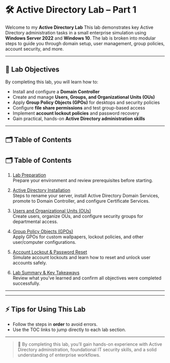 # 🛠️ Active Directory Lab – Part 1

Welcome to my **Active Directory Lab**  This lab demonstrates key Active Directory administration tasks in a small enterprise simulation using **Windows Server 2022** and **Windows 10**. The lab is broken into modular steps to guide you through domain setup, user management, group policies, account security, and more.

---

## 🎯 Lab Objectives

By completing this lab, you will learn how to:

- Install and configure a **Domain Controller**
- Create and manage **Users, Groups, and Organizational Units (OUs)**
- Apply **Group Policy Objects (GPOs)** for desktops and security policies
- Configure **file share permissions** and test group-based access
- Implement **account lockout policies** and password recovery
- Gain practical, hands-on **Active Directory administration skills**

---

## 🗂️ Table of Contents

## 🗂️ Table of Contents

1. [Lab Preparation](Labprep.md)  
   Prepare your environment and review prerequisites before starting.

2. [Active Directory Installation](01_AD_Install.md)  
   Steps to rename your server, install Active Directory Domain Services, promote to Domain Controller, and configure Certificate Services.

3. [Users and Organizational Units (OUs)](03_UsersAndOUs.md)  
   Create users, organize OUs, and configure security groups for departmental access.

4. [Group Policy Objects (GPOs)](04_GPOs.md)  
   Apply GPOs for custom wallpapers, lockout policies, and other user/computer configurations.

5. [Account Lockout & Password Reset](05_AccountLockout.md)  
   Simulate account lockouts and learn how to reset and unlock user accounts safely.

6. [Lab Summary & Key Takeaways](06_LabSummary.md)  
   Review what you’ve learned and confirm all objectives were completed successfully.


---


---

## ⚡ Tips for Using This Lab

- Follow the steps in **order** to avoid errors.  
- Use the TOC links to jump directly to each lab section.  

---

> 🎉 By completing this lab, you’ll gain hands-on experience with Active Directory administration, foundational IT security skills, and a solid understanding of enterprise workflows.




































































